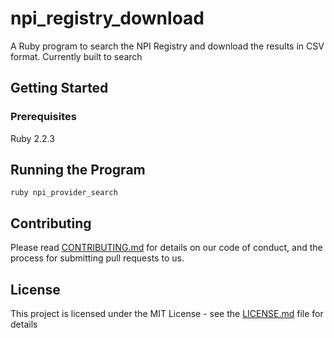 # npi_registry_download
A Ruby program to search the NPI Registry and download the results in CSV format. Currently built to search 

## Getting Started



### Prerequisites

Ruby 2.2.3

## Running the Program

```
ruby npi_provider_search
```

## Contributing

Please read [CONTRIBUTING.md](https://github.com/randalhumphries/npi_registry_download/blob/master/contributing.md) for details on our code of conduct, and the process for submitting pull requests to us.

## License

This project is licensed under the MIT License - see the [LICENSE.md](LICENSE.md) file for details
